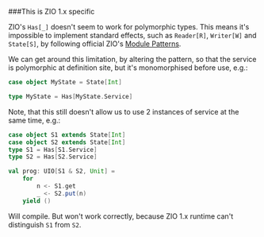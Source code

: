 
###This is ZIO 1.x specific

ZIO's `Has[_]` doesn't seem to work for polymorphic types. This means it's impossible to 
implement standard effects, such as `Reader[R]`, `Writer[W]` and `State[S]`, by following 
official ZIO's [Module Patterns](https://zio.dev/version-1.x/datatypes/contextual/#module-pattern-10).

We can get around this limitation, by altering the pattern, so that the service
is polymorphic at definition site, but it's monomorphised before use, e.g.:

```scala
case object MyState = State[Int]

type MyState = Has[MyState.Service]
```

Note, that this still doesn't allow us to use 2 instances of service at the same time, e.g.:


```scala
case object S1 extends State[Int]
case object S2 extends State[Int]
type S1 = Has[S1.Service]
type S2 = Has[S2.Service]

val prog: UIO[S1 & S2, Unit] =
	for
		n <- S1.get
		_ <- S2.put(n)
	yield ()
```

Will compile. But won't work correctly, because ZIO 1.x runtime can't distinguish `S1` from `S2`.

